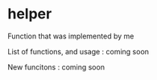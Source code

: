 # helper

Function that was implemented by me

List of functions, and usage : coming soon

New funcitons : coming soon
